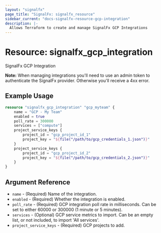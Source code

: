 ```yaml
---
layout: "signalfx"
page_title: "SignalFx: signalfx_resource"
sidebar_current: "docs-signalfx-resource-gcp-integration"
description: |-
  Allows Terraform to create and manage SignalFx GCP Integrations
---
```


# Resource: signalfx_gcp_integration

SignalFx GCP Integration

**Note:** When managing integrations you'll need to use an admin token to authenticate the SignalFx provider. Otherwise you'll receive a 4xx error.

## Example Usage

```terraform
resource "signalfx_gcp_integration" "gcp_myteam" {
    name = "GCP - My Team"
    enabled = true
    poll_rate = 300000
    services = ["compute"]
    project_service_keys {
        project_id = "gcp_project_id_1"
        project_key = "${file("/path/to/gcp_credentials_1.json")}"
    }
    project_service_keys {
        project_id = "gcp_project_id_2"
        project_key = "${file("/path/to/gcp_credentials_2.json")}"
    }
}
```

## Argument Reference

* `name` - (Required) Name of the integration.
* `enabled` - (Required) Whether the integration is enabled.
* `poll_rate` - (Required) GCP integration poll rate in milliseconds. Can be set to either 60000 or 300000 (1 minute or 5 minutes).
* `services` - (Optional) GCP service metrics to import. Can be an empty list, or not included, to import 'All services'.
* `project_service_keys` - (Required) GCP projects to add.
